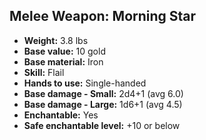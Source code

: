 ## Melee Weapon: Morning Star

- **Weight:** 3.8 lbs
- **Base value:** 10 gold
- **Base material:** Iron
- **Skill:** Flail
- **Hands to use:** Single-handed
- **Base damage - Small:** 2d4+1 (avg 6.0)
- **Base damage - Large:** 1d6+1 (avg 4.5)
- **Enchantable:** Yes
- **Safe enchantable level:** +10 or below
